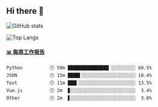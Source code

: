 ## Hi there 👋

![GitHub stats](https://github-readme-stats.orilight.top/api?username=orilights)

![Top Langs](https://github-readme-stats.orilight.top/api/top-langs/?username=orilights&layout=compact)

<!-- waka-box start -->
#### <a href="https://gist.github.com/92c8d5b388768c10efcba86e82b7c4fb" target="_blank">📊 每周工作报告</a>
```text
Python          🕓 50m ███████████████▏░░░░░░░░░ 60.5%
JSON            🕓 15m ████▌░░░░░░░░░░░░░░░░░░░░ 18.4%
Text            🕓 11m ███▎░░░░░░░░░░░░░░░░░░░░░ 13.5%
Vue.js          🕓 2m  ▊░░░░░░░░░░░░░░░░░░░░░░░░  3.4%
Other           🕓 2m  ▋░░░░░░░░░░░░░░░░░░░░░░░░  3.0%
```
<!-- Powered by https://github.com/journey-ad/waka-box-go . -->
<!-- waka-box end -->
